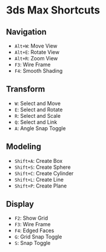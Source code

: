 # 3ds Max Shortcuts

## Navigation
- `Alt+W`: Move View
- `Alt+E`: Rotate View
- `Alt+R`: Zoom View
- `F3`: Wire Frame
- `F4`: Smooth Shading

## Transform
- `W`: Select and Move
- `E`: Select and Rotate
- `R`: Select and Scale
- `Q`: Select and Link
- `A`: Angle Snap Toggle

## Modeling
- `Shift+A`: Create Box
- `Shift+S`: Create Sphere
- `Shift+C`: Create Cylinder
- `Shift+L`: Create Line
- `Shift+P`: Create Plane

## Display
- `F2`: Show Grid
- `F3`: Wire Frame
- `F4`: Edged Faces
- `G`: Grid Snap Toggle
- `S`: Snap Toggle
